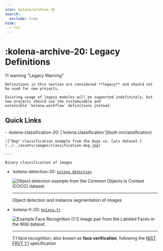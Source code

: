```yaml
---
icon: kolena/archive-16
search:
  exclude: true
hide:
  - toc
---
```


# :kolena-archive-20: Legacy Definitions

!!! warning "Legacy Warning"

    Definitions in this section are considered **legacy** and should not be used for new projects.

    Existing usage of legacy modules will be supported indefinitely, but new projects should use the customizable and
    extensible `kolena.workflow` definitions instead.

## Quick Links

<div class="grid cards" markdown>
- :kolena-classification-20: [`kolena.classification`](built-in/classification)

    !["Dog" classification example from the Dogs vs. Cats dataset.](../../assets/images/classification-dog.jpg)

    ---

    Binary classification of images

- :kolena-detection-20: [`kolena.detection`](built-in/detection)

    ![Object detection example from the Common Objects in Context (COCO) dataset.](../../assets/images/detection-airplane.jpg)

    ---

    Object detection and instance segmentation of images

- :kolena-fr-20: [`kolena.fr`](built-in/fr)

    ![Example Face Recognition (1:1) image pair from the Labeled Faces in the Wild dataset.](../../assets/images/face-recognition.jpg)

    ---

    1:1 face recognition, also known as **face verification**, following the
    [NIST FRVT 1:1](https://pages.nist.gov/frvt/html/frvt11.html) specification
</div>
